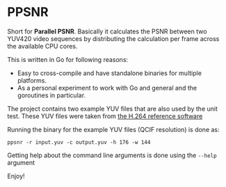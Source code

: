 # PPSNR
Short for **Parallel PSNR**. Basically it calculates the PSNR between two YUV420
video sequences by distributing the calculation per frame across the available
CPU cores.

This is written in Go for following reasons:
- Easy to cross-compile and have standalone binaries for multiple platforms.
- As a personal experiment to work with Go and general and the goroutines in
particular.

The project contains two example YUV files that are also used by the unit test.
These YUV files were taken from [the H.264 reference 
software](http://iphome.hhi.de/suehring/tml/)

Running the binary for the example YUV files (QCIF resolution) is done as:
```
ppsnr -r input.yuv -c output.yuv -h 176 -w 144
```

Getting help about the command line arguments is done using the `--help` argument

Enjoy!